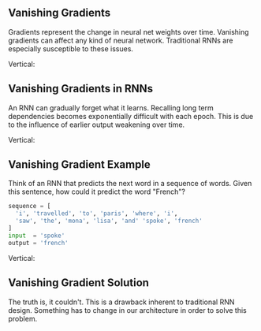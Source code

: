 ## Vanishing Gradients

Gradients represent the change in neural net weights over time. Vanishing gradients can affect any kind of neural network. Traditional RNNs are especially susceptible to these issues.

Vertical:

## Vanishing Gradients in RNNs

An RNN can gradually forget what it learns. Recalling long term dependencies becomes exponentially difficult with each epoch. This is due to the influence of earlier output weakening over time.

Vertical:

## Vanishing Gradient Example

Think of an RNN that predicts the next word in a sequence of words. Given this sentence, how could it predict the word "French"?

```python
sequence = [
  'i', 'travelled', 'to', 'paris', 'where', 'i',
  'saw', 'the', 'mona', 'lisa', 'and' 'spoke', 'french'
]
input  = 'spoke'
output = 'french'
```

Vertical:

## Vanishing Gradient Solution

The truth is, it couldn't. This is a drawback inherent to traditional RNN design. Something has to change in our architecture in order to solve this problem.
